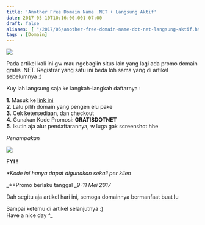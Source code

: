```yaml
---
title: 'Another Free Domain Name .NET + Langsung Aktif'
date: 2017-05-10T10:16:00.001-07:00
draft: false
aliases: [ "/2017/05/another-free-domain-name-dot-net-langsung-aktif.html" ]
tags : [Domain]
---
```


[![](https://4.bp.blogspot.com/-YpgwQ7geuJk/WRNHn_sf3DI/AAAAAAAACFc/0PUTMjW4zBU84clWy0jXkqHjuL3o_S1NACLcB/s400/anotherdotnet.jpg)](https://4.bp.blogspot.com/-YpgwQ7geuJk/WRNHn_sf3DI/AAAAAAAACFc/0PUTMjW4zBU84clWy0jXkqHjuL3o_S1NACLcB/s1600/anotherdotnet.jpg)

  
Pada artikel kali ini gw mau ngebagiin situs lain yang lagi ada promo domain gratis .NET. Registrar yang satu ini beda loh sama yang di artikel sebelumnya :)  
  
Kuy lah langsung saja ke langkah-langkah daftarnya :  
  
**1**. Masuk ke [link ini](http://ouo.io/WZ9A7A)  
**2**. Lalu pilih domain yang pengen elu pake  
**3**. Cek ketersediaan, dan checkout  
**4**. Gunakan Kode Promosi: **GRATISDOTNET**  
**5**. Ikutin aja alur pendaftarannya, w luga gak screenshot hhe  
  

_Penampakan_

[![](https://2.bp.blogspot.com/-vZykZQGXuus/WRNMNnlQPzI/AAAAAAAACFo/5lRKQuu4ygQxRRMwIQNubH01M5sa-QXvQCLcB/s640/Screenshot_42.png)](https://2.bp.blogspot.com/-vZykZQGXuus/WRNMNnlQPzI/AAAAAAAACFo/5lRKQuu4ygQxRRMwIQNubH01M5sa-QXvQCLcB/s1600/Screenshot_42.png)

  
  

**FYI !**

_\*Kode ini hanya dapat digunakan sekali per klien_

_\*\*Promo berlaku tanggal __9-11 Mei 2017_

  
Dah segitu aja artikel hari ini, semoga domainnya bermanfaat buat lu  
  
Sampai ketemu di artikel selanjutnya :)  
Have a nice day ^\_